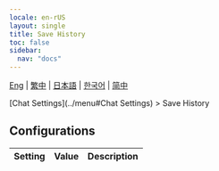 ```yaml
---
locale: en-rUS
layout: single
title: Save History
toc: false
sidebar:
  nav: "docs"
---
```

[Eng](/dancexr/menu/2025.5/chat/save_history) | [繁中](/tw/dancexr/menu/2025.5/chat/save_history) | [日本語](/jp/dancexr/menu/2025.5/chat/save_history) | [한국어](/kr/dancexr/menu/2025.5/chat/save_history) | [简中](/zh/dancexr/menu/2025.5/chat/save_history)

[Chat Settings](../menu#Chat Settings) > Save History

## Configurations

| Setting | Value | Description |
| :--- | --- | :--- |
